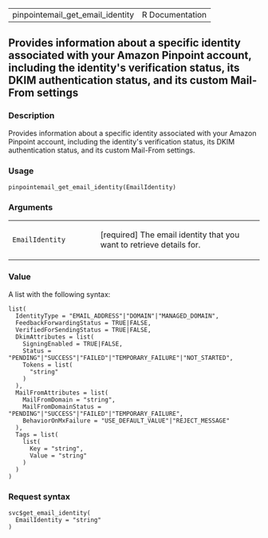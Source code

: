 <table style="width: 100%;">
<tbody>
<tr class="odd">
<td>pinpointemail_get_email_identity</td>
<td style="text-align: right;">R Documentation</td>
</tr>
</tbody>
</table>

## Provides information about a specific identity associated with your Amazon Pinpoint account, including the identity's verification status, its DKIM authentication status, and its custom Mail-From settings

### Description

Provides information about a specific identity associated with your
Amazon Pinpoint account, including the identity's verification status,
its DKIM authentication status, and its custom Mail-From settings.

### Usage

    pinpointemail_get_email_identity(EmailIdentity)

### Arguments

<table>
<colgroup>
<col style="width: 35%" />
<col style="width: 65%" />
</colgroup>
<tbody>
<tr class="odd">
<td><code
id="pinpointemail_get_email_identity_:_EmailIdentity">EmailIdentity</code></td>
<td><p>[required] The email identity that you want to retrieve details
for.</p></td>
</tr>
</tbody>
</table>

### Value

A list with the following syntax:

    list(
      IdentityType = "EMAIL_ADDRESS"|"DOMAIN"|"MANAGED_DOMAIN",
      FeedbackForwardingStatus = TRUE|FALSE,
      VerifiedForSendingStatus = TRUE|FALSE,
      DkimAttributes = list(
        SigningEnabled = TRUE|FALSE,
        Status = "PENDING"|"SUCCESS"|"FAILED"|"TEMPORARY_FAILURE"|"NOT_STARTED",
        Tokens = list(
          "string"
        )
      ),
      MailFromAttributes = list(
        MailFromDomain = "string",
        MailFromDomainStatus = "PENDING"|"SUCCESS"|"FAILED"|"TEMPORARY_FAILURE",
        BehaviorOnMxFailure = "USE_DEFAULT_VALUE"|"REJECT_MESSAGE"
      ),
      Tags = list(
        list(
          Key = "string",
          Value = "string"
        )
      )
    )

### Request syntax

    svc$get_email_identity(
      EmailIdentity = "string"
    )
